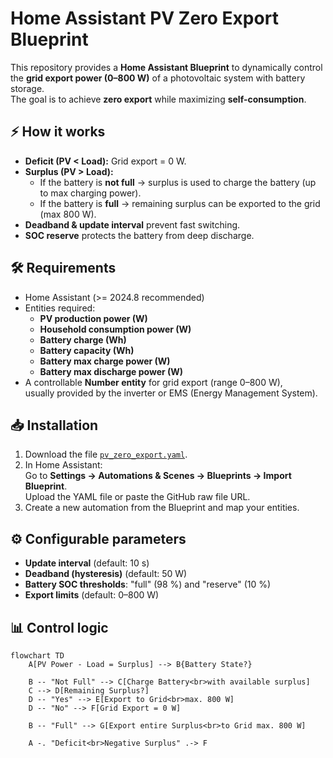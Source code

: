 # Home Assistant PV Zero Export Blueprint

This repository provides a **Home Assistant Blueprint** to dynamically control the **grid export power (0–800 W)** of a photovoltaic system with battery storage.  
The goal is to achieve **zero export** while maximizing **self-consumption**.

## ⚡ How it works

- **Deficit (PV < Load):** Grid export = 0 W.
- **Surplus (PV > Load):**
  - If the battery is **not full** → surplus is used to charge the battery (up to max charging power).
  - If the battery is **full** → remaining surplus can be exported to the grid (max 800 W).
- **Deadband & update interval** prevent fast switching.
- **SOC reserve** protects the battery from deep discharge.

## 🛠️ Requirements

- Home Assistant (>= 2024.8 recommended)
- Entities required:
  - **PV production power (W)**
  - **Household consumption power (W)**
  - **Battery charge (Wh)**
  - **Battery capacity (Wh)**
  - **Battery max charge power (W)**
  - **Battery max discharge power (W)**
- A controllable **Number entity** for grid export (range 0–800 W),  
  usually provided by the inverter or EMS (Energy Management System).

## 📥 Installation

1. Download the file [`pv_zero_export.yaml`](./pv_zero_export.yaml).
2. In Home Assistant:  
   Go to **Settings → Automations & Scenes → Blueprints → Import Blueprint**.  
   Upload the YAML file or paste the GitHub raw file URL.
3. Create a new automation from the Blueprint and map your entities.

## ⚙️ Configurable parameters

- **Update interval** (default: 10 s)  
- **Deadband (hysteresis)** (default: 50 W)  
- **Battery SOC thresholds**: "full" (98 %) and "reserve" (10 %)  
- **Export limits** (default: 0–800 W)

## 📊 Control logic

```mermaid
flowchart TD
    A[PV Power - Load = Surplus] --> B{Battery State?}

    B -- "Not Full" --> C[Charge Battery<br>with available surplus]
    C --> D[Remaining Surplus?]
    D -- "Yes" --> E[Export to Grid<br>max. 800 W]
    D -- "No" --> F[Grid Export = 0 W]

    B -- "Full" --> G[Export entire Surplus<br>to Grid max. 800 W]

    A -. "Deficit<br>Negative Surplus" .-> F
```
